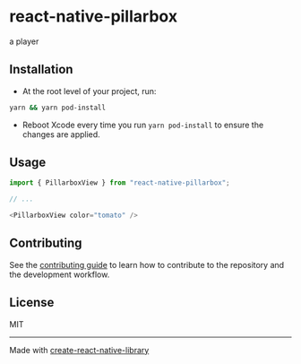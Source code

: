 # react-native-pillarbox

a player

## Installation

- At the root level of your project, run:
```sh
yarn && yarn pod-install
```

- Reboot Xcode every time you run `yarn pod-install` to ensure the changes are applied.

## Usage


```js
import { PillarboxView } from "react-native-pillarbox";

// ...

<PillarboxView color="tomato" />
```


## Contributing

See the [contributing guide](CONTRIBUTING.md) to learn how to contribute to the repository and the development workflow.

## License

MIT

---

Made with [create-react-native-library](https://github.com/callstack/react-native-builder-bob)
